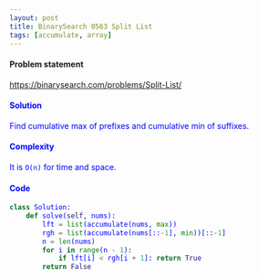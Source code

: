 ```yaml
---
layout: post
title: BinarySearch 0563 Split List
tags: [accumulate, array]
---
```


#### Problem statement

<a href="https://binarysearch.com/problems/Split-List/"> <font color = blue>https://binarysearch.com/problems/Split-List/

#### Solution
Find cumulative max of prefixes and cumulative min of suffixes.

#### Complexity
It is `O(n)` for time and space.

#### Code
```python
class Solution:
    def solve(self, nums):
        lft = list(accumulate(nums, max))
        rgh = list(accumulate(nums[::-1], min))[::-1]
        n = len(nums)
        for i in range(n - 1):
            if lft[i] < rgh[i + 1]: return True
        return False
```

